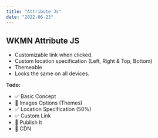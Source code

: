 ```yaml
---
title: "Attribute Js"
date: "2022-06-23"
---
```

## WKMN Attribute JS

* Customizable link when clicked.
* Custom location specification (Left, Right & Top, Bottom)
* Themeable
* Looks the same on all devices.

__Todo:__
* ✅ Basic Concept
* 🔲 Images Options (Themes)
* ✅ Location Specification (50%)
* ✅ Custom Link
* 🔲 Publish It
* 🔲 CDN
